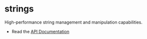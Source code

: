 strings
=======

High-performance string management and manipulation capabilities.

  * Read the [API Documentation](http://godoc.org/github.com/stretchrcom/strings)
  